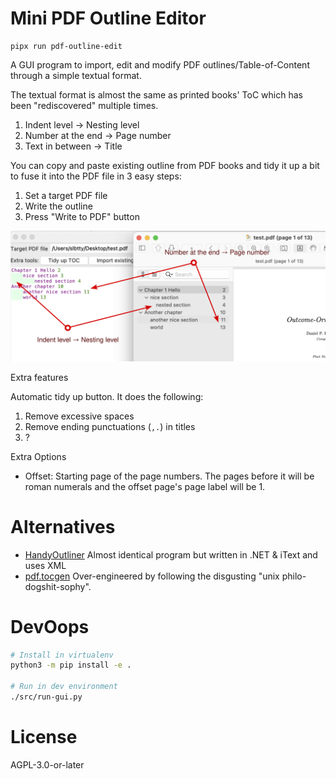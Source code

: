 # Mini PDF Outline Editor

```
pipx run pdf-outline-edit
```

A GUI program to import, edit and modify PDF outlines/Table-of-Content through a simple textual format.

The textual format is almost the same as printed books' ToC which has been "rediscovered" multiple times.

1. Indent level -> Nesting level
2. Number at the end -> Page number
3. Text in between -> Title

You can copy and paste existing outline from PDF books and tidy it up a bit to fuse it into the PDF file in 3 easy steps:

1. Set a target PDF file
2. Write the outline
3. Press "Write to PDF" button

<img src="demo.svg" alt="demo"/>

Extra features

Automatic tidy up button. It does the following:

1. Remove excessive spaces
2. Remove ending punctuations (`,.`) in titles
3. ?

Extra Options

* Offset: Starting page of the page numbers. The pages before it will be roman numerals and the offset page's page label will be 1.

# Alternatives

* [HandyOutliner](https://handyoutlinerfo.sourceforge.net/) Almost identical program but written in .NET & iText and uses XML
* [pdf.tocgen](https://github.com/Krasjet/pdf.tocgen) Over-engineered by following the disgusting "unix philo-dogshit-sophy".

# DevOops

```sh
# Install in virtualenv
python3 -m pip install -e .

# Run in dev environment
./src/run-gui.py
```

# License

AGPL-3.0-or-later
